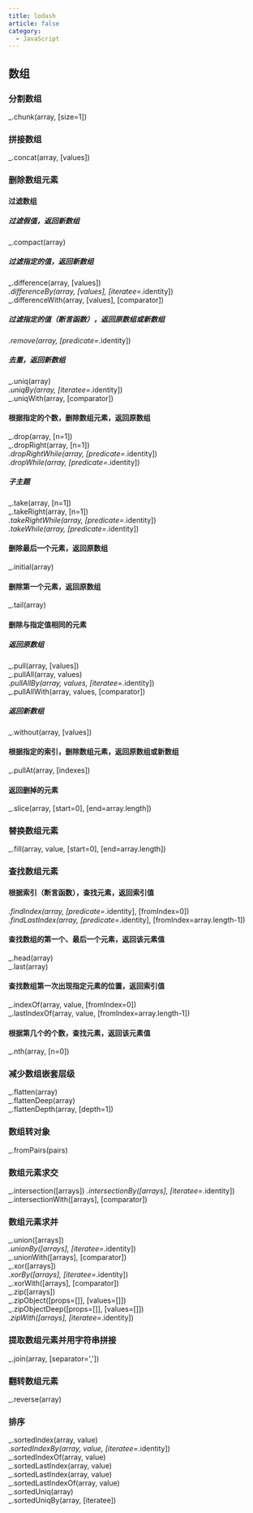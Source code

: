 ```yaml
---
title: lodash
article: false
category:
  - JavaScript
---
```

## 数组
### 分割数组
_.chunk(array, [size=1])  
### 拼接数组
_.concat(array, [values])  
### 删除数组元素
#### 过滤数组
##### 过滤假值，返回新数组
_.compact(array)  
##### 过滤指定的值，返回新数组
_.difference(array, [values])  
_.differenceBy(array, [values], [iteratee=_.identity])  
_.differenceWith(array, [values], [comparator])  
##### 过滤指定的值（断言函数），返回原数组或新数组
_.remove(array, [predicate=_.identity])  
##### 去重，返回新数组
_.uniq(array)  
_.uniqBy(array, [iteratee=_.identity])  
_.uniqWith(array, [comparator])  
#### 根据指定的个数，删除数组元素，返回原数组
_.drop(array, [n=1])  
_.dropRight(array, [n=1])  
_.dropRightWhile(array, [predicate=_.identity])  
_.dropWhile(array, [predicate=_.identity])  
##### 子主题
_.take(array, [n=1])  
_.takeRight(array, [n=1])  
_.takeRightWhile(array, [predicate=_.identity])  
_.takeWhile(array, [predicate=_.identity])  
#### 删除最后一个元素，返回原数组
_.initial(array)
#### 删除第一个元素，返回原数组
_.tail(array)
#### 删除与指定值相同的元素
##### 返回原数组
_.pull(array, [values])  
_.pullAll(array, values)  
_.pullAllBy(array, values, [iteratee=_.identity])  
_.pullAllWith(array, values, [comparator])  
##### 返回新数组
_.without(array, [values])
#### 根据指定的索引，删除数组元素，返回原数组或新数组
_.pullAt(array, [indexes])
#### 返回删掉的元素
_.slice(array, [start=0], [end=array.length])  
### 替换数组元素
_.fill(array, value, [start=0], [end=array.length])  
### 查找数组元素
#### 根据索引（断言函数），查找元素，返回索引值
_.findIndex(array, [predicate=_.identity], [fromIndex=0])  
_.findLastIndex(array, [predicate=_.identity], [fromIndex=array.length-1])  
#### 查找数组的第一个、最后一个元素，返回该元素值
_.head(array)  
_.last(array)  
#### 查找数组第一次出现指定元素的位置，返回索引值
_.indexOf(array, value, [fromIndex=0])  
_.lastIndexOf(array, value, [fromIndex=array.length-1])  
#### 根据第几个的个数，查找元素，返回该元素值
_.nth(array, [n=0])
### 减少数组嵌套层级
_.flatten(array)  
_.flattenDeep(array)  
_.flattenDepth(array, [depth=1])  
### 数组转对象
_.fromPairs(pairs)
### 数组元素求交
_.intersection([arrays])
_.intersectionBy([arrays], [iteratee=_.identity])
_.intersectionWith([arrays], [comparator])
### 数组元素求并
_.union([arrays])  
_.unionBy([arrays], [iteratee=_.identity])  
_.unionWith([arrays], [comparator])  
_.xor([arrays])  
_.xorBy([arrays], [iteratee=_.identity])  
_.xorWith([arrays], [comparator])  
_.zip([arrays])  
_.zipObject([props=[]], [values=[]])  
_.zipObjectDeep([props=[]], [values=[]])  
_.zipWith([arrays], [iteratee=_.identity])  
### 提取数组元素并用字符串拼接
_.join(array, [separator=','])
### 翻转数组元素
_.reverse(array)
### 排序
_.sortedIndex(array, value)  
_.sortedIndexBy(array, value, [iteratee=_.identity])  
_.sortedIndexOf(array, value)  
_.sortedLastIndex(array, value)  
_.sortedLastIndex(array, value)  
_.sortedLastIndexOf(array, value)  
_.sortedUniq(array)  
_.sortedUniqBy(array, [iteratee])  
